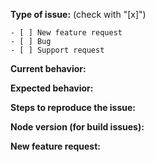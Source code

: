 <!--
PLEASE FILL OUT THE FOLLOWING INFORMATION, THIS WILL HELP US TO RESOLVE YOUR PROBLEM FASTER.

REMEMBER FOR SUPPORT REQUESTS YOU CAN ALSO ASK ON OUR GITTER CHAT:
Please ask before on our gitter channel https://gitter.im/Alfresco/alfresco-js-api
-->

**Type of issue:**  (check with "[x]")
```
- [ ] New feature request
- [ ] Bug  
- [ ] Support request
```
**Current behavior:**
<!-- Describe the current behavior. -->

**Expected behavior:**
<!-- Describe the expected behavior. -->

**Steps to reproduce the issue:**
<!-- Describe the steps to reproduce the issue. -->

**Node version (for build issues):**  
<!-- To check the version: node --version -->

**New feature request:**
<!-- Describe the feature, motivation and the concrete use case (only in case of new feature request) -->
